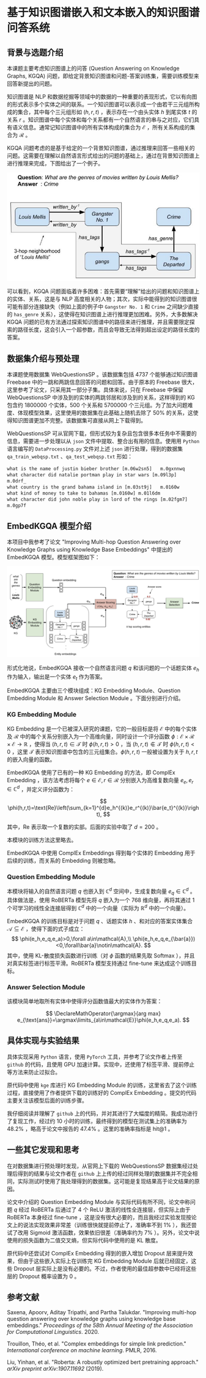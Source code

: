 # 基于知识图谱嵌入和文本嵌入的知识图谱问答系统

## 背景与选题介绍

本课题主要考虑知识图谱上的问答 (Question Answering on Knowledge Graphs, KGQA) 问题，即给定背景知识图谱和问题-答案训练集，需要训练模型来回答新提出的问题。

知识图谱是 NLP 和数据挖掘等领域中的数据的一种重要的表现形式，它以有向图的形式表示多个实体之间的联系。一个知识图谱可以表示成一个由若干三元组所构成的集合，其中每个三元组形如 $(h,r,t)$ ，表示存在一个由头实体 $h$ 到尾实体 $t$ 的关系 $r$ 。知识图谱中每个实体和每个关系都有一个自然语言的串与之对应，它们具有语义信息。通常记知识图谱中的所有实体构成的集合为 $\mathcal{E}$ ，所有关系构成的集合为 $\mathcal{R}$ 。

KGQA 问题考虑的是基于给定的一个背景知识图谱，通过推理来回答一些相关的问题。这需要在理解以自然语言形式给出的问题的基础上，通过在背景知识图谱上进行推理来完成，下图给出了一个例子。

<img src="./src/KGQA.png" alt="KGQA" style="zoom:67%;" />

可以看到，KGQA 问题面临着许多困难：首先需要“理解”给出的问题和知识图谱上的实体、关系，这是与 NLP 高度相关的人物；其次，实际中能得到的知识图谱很可能有部分连接缺失（例如上面的例子中 `Gangster No. 1` 和 `Crime` 之间缺少直接的 `has_genre` 关系），这使得在知识图谱上进行推理更加困难。另外，大多数解决 KGQA 问题的已有方法通过探索知识图谱中的路径来进行推理，并且需要限定探索的路径长度，这会引入一个超参数，而且会导致无法得到超出设定的路径长度的答案。

## 数据集介绍与预处理

本课题使用数据集 WebQuestionsSP 。该数据集包括 4737 个能够通过知识图谱 Freebase 中的一跳和两跳信息回答的问题和回答。由于原本的 Freebase 很大，这里参考了论文，只采用其一部分子集。具体来说，只在 Freebase 中保留 WebQuestionsSP 中涉及到的实体的两跳邻居和涉及到的关系，这样得到的 KG 包含约 1800000 个实体，500 个关系和 5700000 个三元组。为了加大问题难度、体现模型效果，这里使用的数据集在此基础上随机去除了 $50\%$ 的关系，这使得知识图谱更加不完整。该数据集可直接从网上下载得到。

WebQuestionsSP 可从官网下载，但形式较为复杂且包含很多本任务中不需要的信息，需要进一步处理以从 `json` 文件中提取、整合出有用的信息。使用用 `Python` 语言编写的 `DataProcessing.py` 文件对上述 `json` 进行处理，得到的数据集 `qa_train_webqsp.txt` 、`qa_test_webqsp.txt` 形如：

```
what is the name of justin bieber brother [m.06w2sn5]	m.0gxnnwq
what character did natalie portman play in star wars [m.09l3p]	m.0drf_
what country is the grand bahama island in [m.03st9j]	m.0160w
what kind of money to take to bahamas [m.0160w]	m.01l6dm
what character did john noble play in lord of the rings [m.02fgm7]	m.0gp7f
```

 ## EmbedKGQA 模型介绍

本项目中我参考了论文 "Improving Multi-hop Question Answering over Knowledge Graphs using Knowledge Base Embeddings" 中提出的 EmbedKGQA 模型。模型框架图如下：

![model](./src/model.png)

形式化地说，EmbedKGQA 接收一个自然语言问题 $q$ 和该问题的一个话题实体 $e_h$ 作为输入，输出是一个实体 $e_t$ 作为答案。

EmbedKGQA 主要由三个模块组成：KG Embedding Module、Question Embedding Module 和 Answer Selection Module 。下面分别进行介绍。

### KG Embedding Module

KG Embedding 是一个已被深入研究的课题，它的一般目标是将 $\mathcal{E}$ 中的每个实体及 $\mathcal{R}$ 中的每个关系分别嵌入为一个高维向量，同时设计一个评分函数 $\phi:\mathcal{E}\times\mathcal{R}\times\mathcal{E}\to\mathbb{R}$ ，使得当 $(h,r,t)\in\mathcal{T}$ 时 $\phi(h,r,t)>0$ ，当 $(h,r,t)\notin\mathcal{T}$ 时 $\phi(h,r,t)<0$ ，这里 $\mathcal{T}$ 表示知识图谱中包含的三元组集合。$\phi(h,r,t)$ 一般被设置为关于 $h,r,t$ 的嵌入向量的函数。

EmbedKGQA 使用了已有的一种 KG Embedding 的方法，即 ComplEx Embedding ，该方法考虑将每个 $e\in\mathcal{E},r\in\mathcal{R}$ 分别嵌入为高维复数向量 $e_e,e_r\in\mathbb{C}^{d}$ ，并定义评分函数为：

$$
\phi(h,r,t)=\text{Re}\left(\sum_{k=1}^{d}e_h^{(k)}e_r^{(k)}\bar{e_t}^{(k)}\right),
$$

其中，$\text{Re}$ 表示取一个复数的实部。后面的实验中取了 $d=200$ 。

本模块的训练方法这里略去。

EmbedKGQA 中使用 ComplEx Embeddings 得到每个实体的 Embedding 用于后续的训练，而关系的 Embedding 则被忽略。

### Question Embedding Module

本模块将输入的自然语言问题 $q$ 也嵌入到 $\mathbb{C}^{d}$ 空间中，生成复数向量 $e_q\in\mathbb{C}^{d}$  。具体做法是，使用 RoBERTa 模型先将 $q$ 嵌入为一个 $768$ 维向量，再将其通过 $1$ 个可学习的线性全连接层得到 $\mathbb{C}^d$ 中的一个向量（实际为 $\mathbb{R}^{d}$ 中的一个向量）。

EmbedKGQA 的训练目标是对于问题 $q$ 、话题实体 $h$ 、和对应的答案实体集合 $\mathcal{A}\subseteq\mathcal{E}$ ，使得下面的式子成立：
$$
\phi(e_h,e_q,e_a)>0,\forall a\in\mathcal{A},\\
\phi(e_h,e_q,e_{\bar{a}})<0,\forall\bar{a}\notin\mathcal{A}.
$$
其中，使用 KL-散度损失函数进行训练（对 $\phi$ 函数的结果先取 $\text{Softmax}$ ），并且对真实标签进行标签平滑。RoBERTa 模型支持通过 fine-tune 来达成这个训练目标。

### Answer Selection Module

该模块简单地取所有实体中使得评分函数值最大的实体作为答案：

$$
\DeclareMathOperator{\argmax}{arg max}
e_{\text{ans}}=\argmax\limits_{a\in\mathcal{E}}\phi(e_h,e_q,e_a).
$$

## 具体实现与实验结果

具体实现采用 `Python` 语言，使用 `PyTorch` 工具，并参考了论文作者上传至 `github` 的代码，且使用 GPU 加速计算。实现中，还使用了标签平滑、提前停止等方法来防止过拟合。

原代码中使用 `kge` 库进行 KG Embedding Module 的训练，这里省去了这个训练过程，直接使用了作者提供下载的训练好的 ComplEx Embedding 。提交的代码主要关注该模型后面的训练步骤。

我仔细阅读并理解了 `github` 上的代码，并对其进行了大幅度的精简。我成功进行了复现工作，经过约 $10$ 小时的训练，最终得到的模型在测试集上的准确率为 $48.2\%$ ，略高于论文中报告的 $47.4\%$ 。这里的准确率指标是 hit@$1$ 。

## 一些其它发现和思考

在对数据集进行预处理时发现，从官网上下载的 WebQuestionsSP 数据集经过处理后得到的结果与论文作者在 `github` 上上传的经过同样处理的数据集并不完全相同，实际测试时使用了我处理得到的数据集。这可能是复现结果高于论文结果的原因。

论文中介绍的 Question Embedding Module 与实际代码有所不同，论文中称问题 $q$ 经过 RoBERTa 后通过了 $4$ 个 $\text{ReLU}$ 激活的线性全连接层，但实际上由于 RoBERTa 本身经过 fine-tune ，这是没有很大必要的，而且我经过实验发现按论文上的说法实现效果非常差（训练很快就提前停止了，准确率不到 $1\%$ ），我还尝试了改用 $\text{Sigmoid}$ 激活函数，效果依旧很差（准确率约为 $7\%$ ）。另外，论文中说使用的损失函数为二值交叉熵，但实际代码中使用的是 KL 散度。

原代码中还尝试对 ComplEx Embedding 得到的嵌入增加 Dropout 层来提升效果，但由于这些嵌入实际上在训练完 KG Embedding Module 后就已经固定，这些 Dropout 层实际上是没有必要的。不过，作者使用的最佳超参数中已经将这些层的 Dropout 概率设置为 $0$ 。

## 参考文献

Saxena, Apoorv, Aditay Tripathi, and Partha Talukdar. "Improving multi-hop question answering over knowledge graphs using knowledge base embeddings." *Proceedings of the 58th Annual Meeting of the Association for Computational Linguistics*. 2020.

Trouillon, Théo, et al. "Complex embeddings for simple link prediction." *International conference on machine learning*. PMLR, 2016.

Liu, Yinhan, et al. "Roberta: A robustly optimized bert pretraining approach." *arXiv preprint arXiv:1907.11692* (2019).

